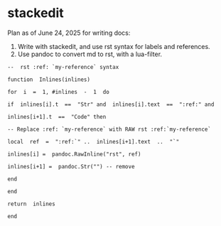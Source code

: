# stackedit

Plan as of June 24, 2025 for writing docs:
1. Write with stackedit, and use rst syntax for labels and references.
2. Use pandoc to convert md to rst, with a lua-filter.
```
--  rst :ref: `my-reference` syntax

function  Inlines(inlines)

for  i  =  1, #inlines  -  1  do

if  inlines[i].t  ==  "Str" and  inlines[i].text  ==  ":ref:" and

inlines[i+1].t  ==  "Code" then

-- Replace :ref: `my-reference` with RAW rst :ref:`my-reference`

local  ref  =  ":ref:`" ..  inlines[i+1].text  ..  "`"

inlines[i] =  pandoc.RawInline("rst", ref)

inlines[i+1] =  pandoc.Str("") -- remove

end

end

return  inlines

end
```
<!--stackedit_data:
eyJoaXN0b3J5IjpbMTYxNTk5MzUzXX0=
-->